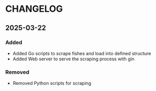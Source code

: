 # CHANGELOG

## 2025-03-22

### Added

- Added Go scripts to scrape fishes and load into defined structure
- Added Web server to serve the scraping process with gin

### Removed

- Removed Python scripts for scraping
